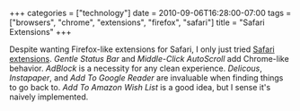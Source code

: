 +++
categories = ["technology"]
date = 2010-09-06T16:28:00-07:00
tags = ["browsers", "chrome", "extensions", "firefox", "safari"]
title = "Safari Extensions"
+++

Despite wanting Firefox-like extensions for Safari, I only just tried [Safari extensions](https://extensions.apple.com). *Gentle Status Bar* and *Middle-Click AutoScroll* add Chrome-like behavior. *AdBlock* is a necessity for any clean experience. *Delicous*, *Instapaper*, and *Add To Google Reader* are invaluable when finding things to go back to. *Add To Amazon Wish List* is a good idea, but I sense it's naively implemented.
